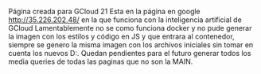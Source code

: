 Página creada para GCloud 21
Esta en la página en google http://35.226.202.48/ en la que funciona con la inteligencia artificial de GCloud
Lamentablemente no se como funciona docker y no pude generar la imagen con los estilos y código en JS y que entrara al contenedor, siempre se genero la misma imagen con los archivos iniciales sin tomar en cuenta los nuevos D:.
Quedan pendientes para el futuro generar todos los media queries de todas las paginas que no son la MAIN. 
